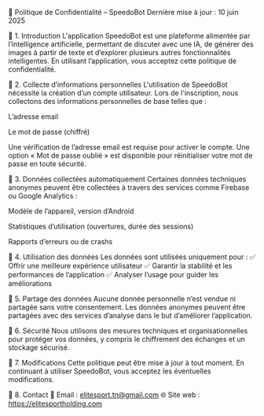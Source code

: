 📜 Politique de Confidentialité – SpeedoBot
Dernière mise à jour : 10 juin 2025

🔹 1. Introduction
L'application SpeedoBot est une plateforme alimentée par l’intelligence artificielle, permettant de discuter avec une IA, de générer des images à partir de texte et d’explorer plusieurs autres fonctionnalités intelligentes. En utilisant l’application, vous acceptez cette politique de confidentialité.

🔹 2. Collecte d’informations personnelles
L'utilisation de SpeedoBot nécessite la création d’un compte utilisateur. Lors de l'inscription, nous collectons des informations personnelles de base telles que :

L’adresse email

Le mot de passe (chiffré)

Une vérification de l’adresse email est requise pour activer le compte. Une option « Mot de passe oublié » est disponible pour réinitialiser votre mot de passe en toute sécurité.

🔹 3. Données collectées automatiquement
Certaines données techniques anonymes peuvent être collectées à travers des services comme Firebase ou Google Analytics :

Modèle de l’appareil, version d’Android

Statistiques d’utilisation (ouvertures, durée des sessions)

Rapports d’erreurs ou de crashs

🔹 4. Utilisation des données
Les données sont utilisées uniquement pour :
✅ Offrir une meilleure expérience utilisateur
✅ Garantir la stabilité et les performances de l’application
✅ Analyser l’usage pour guider les améliorations

🔹 5. Partage des données
Aucune donnée personnelle n’est vendue ni partagée sans votre consentement. Les données anonymes peuvent être partagées avec des services d’analyse dans le but d’améliorer l’application.

🔹 6. Sécurité
Nous utilisons des mesures techniques et organisationnelles pour protéger vos données, y compris le chiffrement des échanges et un stockage sécurisé.

🔹 7. Modifications
Cette politique peut être mise à jour à tout moment. En continuant à utiliser SpeedoBot, vous acceptez les éventuelles modifications.

🔹 8. Contact
📧 Email : elitesport.tn@gmail.com
🌐 Site web : https://elitesportholding.com
